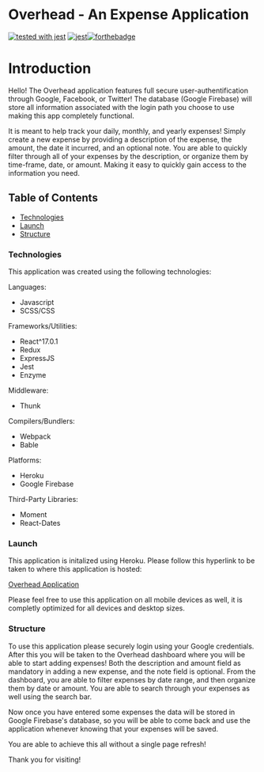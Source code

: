 # Overhead - An Expense Application

[![tested with jest](https://img.shields.io/badge/tested_with-jest-99424f.svg)](https://github.com/facebook/jest)
[![jest](https://jestjs.io/img/jest-badge.svg)](https://github.com/facebook/jest)[![forthebadge](https://forthebadge.com/images/badges/made-with-javascript.svg)](https://forthebadge.com)


# Introduction
Hello! The Overhead application features full secure user-authentification through Google, Facebook, or Twitter! The database (Google Firebase) will store all information associated with the login path you choose to use making this app completely functional.

It is meant to help track your daily, monthly, and yearly expenses! Simply create a new expense by providing a description of the expense, the amount, the date it incurred, and an optional note. You are able to quickly filter through all of your expenses by the description, or organize them by time-frame, date, or amount. Making it easy to quickly gain access to the information you need. 


## Table of Contents
  * <a href= https://github.com/Nicolasdha/Expense-Application-React-Redux#Technologies>Technologies</a>
  * <a href= https://github.com/Nicolasdha/Expense-Application-React-Redux#Launch>Launch</a>
  * <a href= https://github.com/Nicolasdha/Expense-Application-React-Redux#Structure> Structure</a>
  
  
### Technologies
This application was created using the following technologies:

Languages:
* Javascript
* SCSS/CSS

Frameworks/Utilities:
* React^17.0.1
* Redux
* ExpressJS
* Jest
* Enzyme

Middleware:
* Thunk

Compilers/Bundlers:
* Webpack
* Bable

Platforms:
* Heroku
* Google Firebase

Third-Party Libraries:
* Moment
* React-Dates


### Launch

 This application is initalized using Heroku. Please follow this hyperlink to be taken to where this application is hosted:
 
 <a href='https://overhead-expense.herokuapp.com'> Overhead Application </a>

Please feel free to use this application on all mobile devices as well, it is completly optimized for all devices and desktop sizes.


### Structure

To use this application please securely login using your Google credentials. After this you will be taken to the Overhead dashboard where you will be able to start adding expenses! Both the description and amount field as mandatory in adding a new expense, and the note field is optional. From the dashboard, you are able to filter expenses by date range, and then organize them by date or amount. You are able to search through your expenses as well using the search bar.

Now once you have entered some expenses the data will be stored in Google Firebase's database, so you will be able to come back and use the application whenever knowing that your expenses will be saved.

You are able to achieve this all without a single page refresh! 

Thank you for visiting! <br><br><br>

<!-- ![Logo](https://i.ibb.co/nr2trL4/Screen-Shot-2020-09-08-at-4-20-44-PM.png) -->
